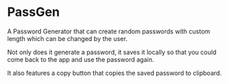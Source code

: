# PassGen
 
A Password Generator that can create random passwords with custom length which can be changed by the user. 

Not only does it generate a password, it saves it locally so that you could come back to the app and use the password again.

It also features a copy button that copies the saved password to clipboard.
